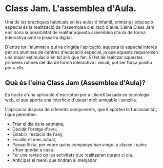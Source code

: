 
# Class Jam. L'assemblea d'Aula.

Una de les pràctiques habituals en les aules d'infantil, primària i educació especial és la realització de l'assemblea o el racó d'aula. L'eina Class Jam ens dóna la possibilitat de realitar aquesta assemblea d'aula de forma interactiva amb la pissarra digital.

D'entre tot l'alumnat a qui va dirigida l'aplicació, aquesta té especial interès per als alumnes de centres d'educació especial, ja que aquests requereixen una major estimulació en tot allò que fan. El fet de realitzar aquestes primeres rutines del dia de forma interactiva i visual, pot ser força positiu per a ells.

## Què és l'eina Class Jam (Assemblea d'Aula)?

Es tracta d'una aplicació d'escriptori per a LliureX basada en tecnologia web, el que aporta una interfície d'usuari molt amigable i senzilla.

L'aplicació disposa de diferents components, que li aporten la funcionalitat, i que permeten:

* Triar el dia de la setmana,
* Decidir l'oratge d'avui, 
* Establir l'estació de l'any,
* Escollir el mes actual,
* Passar llista, per veure quins companys han vingut a classe i quins s'han quedat a casa.
* Fer una revisió de les activitats que realitzaran durant el dia.
* Anticipar el menú que tindran al menjador.